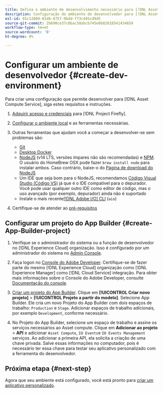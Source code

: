 ```yaml
---
title: Defina o ambiente de desenvolvimento necessário para [!DNL Asset Compute Service]
description: Configuração do ambiente do desenvolvedor para [!DNL Asset Compute Service] para começar a criar e testar o código personalizado.
exl-id: 91c12889-01d8-4757-9bdd-f73c491cd9d5
source-git-commit: 2b690ce37c0bac58abcb745e0b82018541434659
workflow-type: tm+mt
source-wordcount: '0'
ht-degree: 0%

---
```


# Configurar um ambiente de desenvolvedor {#create-dev-environment}

Para criar uma configuração que permite desenvolver para [!DNL Asset Compute Service], siga estes requisitos e instruções.

1. [Adquirir acesso e credenciais](https://www.adobe.io/project-firefly/docs/getting_started/#acquire-access-and-credentials) para [!DNL Project Firefly].

1. [Configurar o ambiente local](https://www.adobe.io/project-firefly/docs/getting_started/#local-environment-set-up) e as ferramentas necessárias.

1. Outras ferramentas que ajudam você a começar a desenvolver-se sem problemas são:

   * [Git](https://git-scm.com/)
   * [Desktop Docker](https://www.docker.com/get-started)
   * [NodeJS](https://nodejs.org) (v14 LTS, versões ímpares não são recomendadas) e [NPM](https://www.npmjs.com). O usuário do HomeBrew OSX pode fazer `brew install node` para instalar ambos. Caso contrário, baixe-o do [Página de download do NodeJS](https://nodejs.org/en/)
   * Um IDE que seja bom para o NodeJS, recomendamos [Código Visual Studio (Código VS)](https://code.visualstudio.com) já que é o IDE compatível para o depurador. Você pode usar qualquer outro IDE como editor de código, mas o uso avançado (por exemplo, depurador) ainda não é suportado
   * Instale o mais recente[[!DNL Adobe I/O] CLI](https://github.com/adobe/aio-cli) (`aio`)

   <!-- - install using `npm install -g @adobe/aio-cli@7.1.0` -->

1. Certifique-se de atender ao [pré-requisitos](/help/understand-extensibility.md#prerequisites-and-provisioning)

<!--
>[!NOTE]
>
>For now, use [!DNL Adobe I/O] CLI v7.1.0 of and do not use [!DNL Adobe I/O] CLI v8.
-->

## Configurar um projeto do App Builder {#create-App-Builder-project}

1. Verifique se o administrador do sistema ou a função de desenvolvedor no [!DNL Experience Cloud] organização. Isso é configurado por um administrador do sistema no [Admin Console](https://adminconsole.adobe.com/overview).

1. Faça logon no [Console do Adobe Developer](https://console.adobe.io/). Certifique-se de fazer parte do mesmo [!DNL Experience Cloud] organização como [!DNL Experience Manager] como [!DNL Cloud Service] integração. Para obter mais informações sobre o Console do Adobe Developer, consulte [Documentação do console](https://www.adobe.io/apis/experienceplatform/console/docs.html).

1. [Criar um projeto do App Builder](https://developer.adobe.com/app-builder/docs/getting_started/first_app/). Clique em **[!UICONTROL Criar novo projeto]** > **[!UICONTROL Projeto a partir do modelo]**. Selecione App Builder. Ele cria um novo Projeto do App Builder com dois espaços de trabalho: `Production` e `Stage`. Adicionar espaços de trabalho adicionais, por exemplo `Development`, conforme necessário.

1. No Projeto do App Builder, selecione um espaço de trabalho e assine os serviços necessários ao Asset compute. Clique em **Adicionar ao projeto** > **API** e adicionar `Asset Compute`, `IO Events`e `IO Events Management` serviços. Ao adicionar a primeira API, ela solicita a criação de uma chave privada. Salve essas informações no computador, pois é necessário ter essa chave para testar seu aplicativo personalizado com a ferramenta do desenvolvedor.

## Próxima etapa {#next-step}

Agora que seu ambiente está configurado, você está pronto para [criar um aplicativo personalizado](develop-custom-application.md).

<!-- More ideas:
 
* Any steps in the beginning that lead to gotchas later should be called out for caution? For example,
  * don't change some defaults initially
  * know risks when deviating from standard path
  * naming conventions to follow
  * Retrieve and format credentials (YAML file details)

TBD: When aio-cli v8 bugs are resolved, update the AIO CLI install command to remove v7.x reference and instruct users to use the latest version. See CQDOC-18346.

-->
